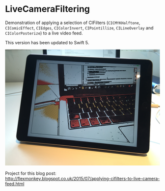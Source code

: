 # LiveCameraFiltering
Demonstration of applying a selection of CIFilters (`CICMYKHalftone`, `CIComicEffect`, `CIEdges`, `CIColorInvert`, `CIPointillize`, `CILineOverlay` and `CIColorPosterize`) to a live video feed. 

This version has been updated to Swift 5.

![Demo](/LiveCameraFiltering/IMG_3228.jpg)

Project for this blog post: http://flexmonkey.blogspot.co.uk/2015/07/applying-cifilters-to-live-camera-feed.html
